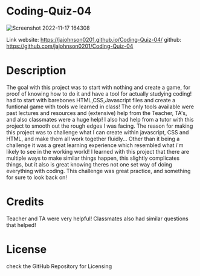 # Coding-Quiz-04
![Screenshot 2022-11-17 164308](https://user-images.githubusercontent.com/115191212/202577650-226522eb-ae06-4905-a84e-e2ad0102108d.jpg)


Link
website: https://jajohnson0201.github.io/Coding-Quiz-04/ github: https://github.com/jajohnson0201/Coding-Quiz-04

# Description
The goal with this project was to start with nothing and create a game, for proof of knowing how to do it and have a tool for actually studying coding! had to start with barebones HTML,CSS,Javascript files and create a funtional game with tools we learned in class!
The only tools available were past lectures and resources and (extensive) help from the Teacher, TA's, and also classmates were a huge help! I also had help from a tutor with this project to smooth out the rough edges I was facing.
The reason for making this project was to challenge what I can create within javascript, CSS and HTML, and make them all work together fluidly... Other than it being a challenge it was a great learning experience which resembled what i'm likely to see in the working world!
I learned with this project that there are multiple ways to make similar things happen, this slightly complicates things, but it also is great knowing theres not one set way of doing everything with coding. This challenge was great practice, and something for sure to look back on!

# Credits
Teacher and TA were very helpful! Classmates also had similar questions that helped!

# License
check the GitHub Repository for Licensing
